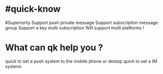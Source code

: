 #quick-know
=======================================
#Superiority
Support push private message
Support subscription message group
Support a key multi subscription
Will support multi platforms !

# What can qk help you ?
quick to set a push system to the mobile phone or destop
quick to set a IM systerm
